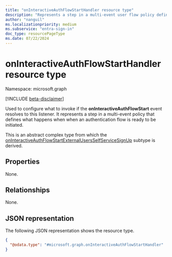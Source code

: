 ```yaml
---
title: "onInteractiveAuthFlowStartHandler resource type"
description: "Represents a step in a multi-event user flow policy defining what happens when an authentication flow is ready to be initiated by the user."
author: "nanguil"
ms.localizationpriority: medium
ms.subservice: "entra-sign-in"
doc_type: resourcePageType
ms.date: 07/22/2024
---
```


# onInteractiveAuthFlowStartHandler resource type

Namespace: microsoft.graph

[!INCLUDE [beta-disclaimer](../../includes/beta-disclaimer.md)]

Used to configure what to invoke if the **onInteractiveAuthFlowStart** event resolves to this listener. It represents a step in a multi-event policy that defines what happens when when an authentication flow is ready to be initiated.

This is an abstract complex type from which the [onInteractiveAuthFlowStartExternalUsersSelfServiceSignUp](../resources/oninteractiveauthflowstartexternalusersselfservicesignup.md) subtype is derived.

## Properties

None.

## Relationships
None.

## JSON representation
The following JSON representation shows the resource type.
<!-- {
  "blockType": "resource",
  "@odata.type": "microsoft.graph.onInteractiveAuthFlowStartHandler"
}
-->
``` json
{
  "@odata.type": "#microsoft.graph.onInteractiveAuthFlowStartHandler"
}
```

